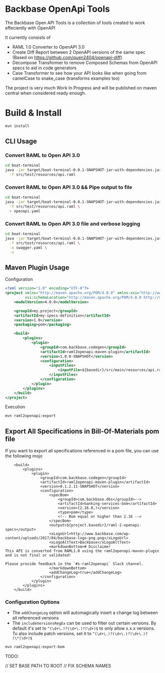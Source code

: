 # Backbase OpenApi Tools 

The Backbase Open API Tools is a collection of tools created to work effeciently with OpenAPI

It currently consists of

* RAML 1.0 Converter to OpenAPI 3.0 
* Create Diff Report between 2 OpenAPI versions of the same spec (Based on https://github.com/quen2404/openapi-diff)
* Decompose Transformer to remove Composed Schemas from OpenAPI specs to aid in code generators
* Case Transformer to see how your API looks like when going from camelCase to snake_case  (transforms examples too)

The project is very much Work In Progress and will be published on maven central when considered ready enough. 

# Build & Install

```bash
mvn install
```

## CLI Usage

### Convert RAML to Open API 3.0 
```bash
cd boat-terminal
java -jar target/boat-terminal-0.0.1-SNAPSHOT-jar-with-dependencies.jar \
  -f src/test/resources/api.raml
```

### Convert RAML to Open API 3.0 && Pipe output to file
```bash
cd boat-terminal
java -jar target/boat-terminal-0.0.1-SNAPSHOT-jar-with-dependencies.jar \
  -f src/test/resources/api.raml \
  > openapi.yaml
```


### Convert RAML to Open API 3.0 file and verbose logging
```bash
cd boat-terminal
java -jar target/boat-terminal-0.0.1-SNAPSHOT-jar-with-dependencies.jar \
  -f src/test/resources/api.raml \
  -o swagger.yaml \
  -v
```

## Maven Plugin Usage

Configuration

```xml
<?xml version="1.0" encoding="UTF-8"?>
<project xmlns="http://maven.apache.org/POM/4.0.0" xmlns:xsi="http://www.w3.org/2001/XMLSchema-instance"
         xsi:schemaLocation="http://maven.apache.org/POM/4.0.0 http://maven.apache.org/xsd/maven-4.0.0.xsd">
    <modelVersion>4.0.0</modelVersion>

    <groupId>my.project</groupId>
    <artifactId>my-specs-definition</artifactId>
    <version>1.0</version>
    <packaging>pom</packaging>

    <build>
        <plugins>
            <plugin>
                <groupId>com.backbase.codegen</groupId>
                <artifactId>raml2openapi-maven-plugin</artifactId>
                <version>1.0.0-SNAPSHOT</version>
                <configuration>
                    <inputFiles>
                        <inputFile>${basedir}/src/main/resources/api.raml</inputFile>
                    </inputFiles>
                </configuration>
            </plugin>
        </plugins>
    </build>
</project>
```

Execution
```bash
mvn raml2openapi:export
```


## Export All Specifications in Bill-Of-Materials pom file
If you want to export all specifications referenced in a pom file, you can use the following mojo

```
    <build>
        <plugins>
            <plugin>
                <groupId>com.backbase.codegen</groupId>
                <artifactId>raml2openapi-maven-plugin</artifactId>
                <version>0.1.2.11-SNAPSHOT</version>
                <configuration>
                    <specBom>
                        <groupId>com.backbase.dbs</groupId>-->
                        <artifactId>banking-services-bom</artifactId>
                        <version>[2.16.0,)</version>
                        <type>pom</type>
                        <!-- Bom equal or higher than 2.16 -->
                    </specBom>
                    <output>${project.basedir}/raml-2-openapi-specs</output>
                    <xLogoUrl>http://www.backbase.com/wp-content/uploads/2017/04/backbase-logo-png.png</xLogoUrl>
                    <xLogoAltText>Backbase</xLogoAltText>
                    <markdownBottom># Disclaimer
This API is converted from RAML1.0 using the raml2openapi-maven-plugin and is not final or validated!

Please provide feedback in the `#s-raml2openapi` Slack channel.
                    </markdownBottom>
                    <addChangeLog>true</addChangeLog>
                </configuration>
            </plugin>
        </plugins>
    </build>

```

### Configuration Options

* The `addChangeLog` option will automagically insert a change log between all referenced versions 
* The `includeVersionsRegEx` can be used to filter out certain versions. By default it's set to `^(\d+\.)?(\d+\.)?(\d+)$` to only allow x.x.x versions. To also include patch versions, set it to `^(\d+\.)?(\d+\.)?(\d+\.)?(\*|\d+)$`

```bash
mvn raml2openapi:export-bom
```


TODO: 

// SET BASE PATH TO ROOT
// FIX SCHEMA NAMES
